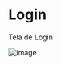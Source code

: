 # Login
Tela de Login

![image](https://github.com/Taurus-Gym/Login/assets/170875343/6016b02a-d5b2-47d8-b57b-d62d857e10ee)

